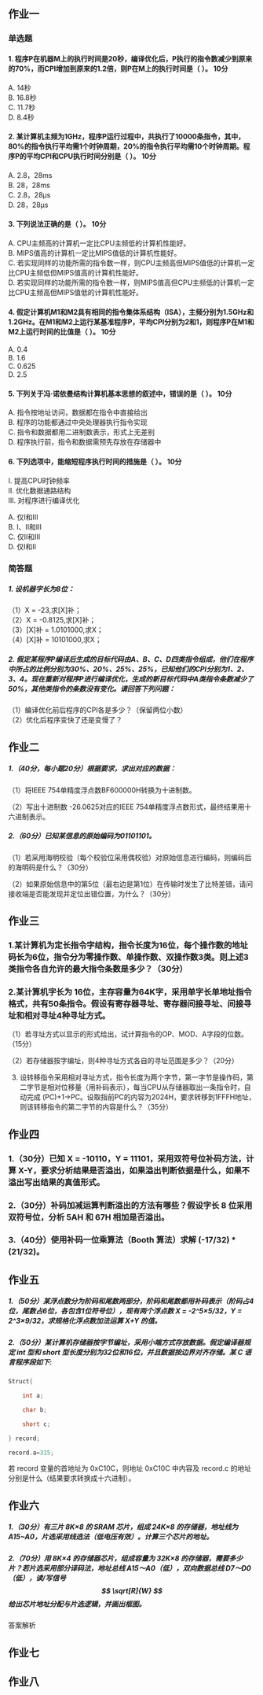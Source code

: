## 作业一
### 单选题

#### 1. 程序P在机器M上的执行时间是20秒，编译优化后，P执行的指令数减少到原来的70%，而CPI增加到原来的1.2倍，则P在M上的执行时间是（ ）。 10分

A. 14秒  
B. 16.8秒  
C. 11.7秒  
D. 8.4秒  

#### 2. 某计算机主频为1GHz，程序P运行过程中，共执行了10000条指令，其中，80%的指令执行平均需1个时钟周期，20%的指令执行平均需10个时钟周期。程序P的平均CPI和CPU执行时间分别是（ ）。 10分

A. 2.8，28ms  
B. 28，28ms  
C. 2.8，28μs  
D. 28，28μs  

#### 3. 下列说法正确的是（ ）。 10分

A. CPU主频高的计算机一定比CPU主频低的计算机性能好。  
B. MIPS值高的计算机一定比MIPS值低的计算机性能好。  
C. 若实现同样的功能所需的指令数一样，则CPU主频高但MIPS值低的计算机一定比CPU主频低但MIPS值高的计算机性能好。  
D. 若实现同样的功能所需的指令数一样，则MIPS值高但CPU主频低的计算机一定比CPU主频高但MIPS值低的计算机性能好。  

#### 4. 假定计算机M1和M2具有相同的指令集体系结构（ISA），主频分别为1.5GHz和1.2GHz。在M1和M2上运行某基准程序P，平均CPI分别为2和1，则程序P在M1和M2上运行时间的比值是（ ）。 10分

A. 0.4  
B. 1.6  
C. 0.625  
D. 2.5  

#### 5. 下列关于冯·诺依曼结构计算机基本思想的叙述中，错误的是（ ）。 10分

A. 指令按地址访问，数据都在指令中直接给出  
B. 程序的功能都通过中央处理器执行指令实现  
C. 指令和数据都用二进制数表示，形式上无差别  
D. 程序执行前，指令和数据需预先存放在存储器中  

#### 6. 下列选项中，能缩短程序执行时间的措施是（ ）。 10分

Ⅰ. 提高CPU时钟频率  
Ⅱ. 优化数据通路结构  
Ⅲ. 对程序进行编译优化  

A. 仅Ⅰ和Ⅲ  
B. Ⅰ、Ⅱ和Ⅲ  
C. 仅Ⅱ和Ⅲ  
D. 仅Ⅰ和Ⅱ  

### 简答题

##### 1. 设机器字长为8位：

（1）X = -23,求[X]补；  
（2）X = -0.8125,求[X]补；  
（3）[X]补 = 1.0101000,求X；  
（4）[X]补 = 10101000,求X；

##### 2. 假定某程序P编译后生成的目标代码由A、B、C、D四类指令组成，他们在程序中所占的比例分别为30%、20%、25%、25%，已知他们的CPI分别为1、2、3、4。现在重新对程序P进行编译优化，生成的新目标代码中A类指令条数减少了50%，其他类指令的条数没有变化。请回答下列问题：

（1）编译优化前后程序的CPI各是多少？（保留两位小数）  
（2）优化后程序变快了还是变慢了？

## 作业二
##### 1.（40分，每小题20分）根据要求，求出对应的数据：

（1）将IEEE 754单精度浮点数BF600000H转换为十进制数。

（2）写出十进制数 -26.0625对应的IEEE 754单精度浮点数形式，最终结果用十六进制表示。

##### 2.（60分）已知某信息的原始编码为01101101。

（1）若采用海明校验（每个校验位采用偶校验）对原始信息进行编码，则编码后的海明码是什么？（30分）

（2）如果原始信息中的第5位（最右边是第1位）在传输时发生了比特差错，请问接收端是否能发现并定位出错位置，为什么？（30分）

## 作业三
### 1.某计算机为定长指令字结构，指令长度为16位，每个操作数的地址码长为6位，指令分为零操作数、单操作数、双操作数3类。则上述3类指令各自允许的最大指令条数是多少？（30分）

### 2.某计算机字长为 16位，主存容量为64K字，采用单字长单地址指令格式，共有50条指令。假设有寄存器寻址、寄存器间接寻址、间接寻址和相对寻址4种寻址方式。

（1）若寻址方式以显示的形式给出，试计算指令的OP、MOD、A字段的位数。（15分）

（2）若存储器按字编址，则4种寻址方式各自的寻址范围是多少？（20分）

3. 设转移指令采用相对寻址方式，指令长度为两个字节，第一字节是操作码，第二字节是相对位移量（用补码表示），每当CPU从存储器取出一条指令时，自动完成 (PC)+1→PC。设取指前PC的内容为2024H，要求转移到1FFFH地址，则该转移指令的第二字节的内容是什么？（35分）
## 作业四
### 1.（30分）已知 X = -10110，Y = 11101，采用双符号位补码方法，计算 X-Y，要求分析结果是否溢出，如果溢出判断依据是什么，如果不溢出写出结果的真值形式。

### 2.（30分）补码加减运算判断溢出的方法有哪些？假设字长 8 位采用双符号位，分析 5AH 和 67H 相加是否溢出。

### 3.（40分）使用补码一位乘算法（Booth 算法）求解 (-17/32) * (21/32)。
## 作业五
##### 1.（50分）某浮点数分为阶码和尾数两部分，阶码和尾数都用补码表示（阶码占4位，尾数占6位，各包含1位符号位），现有两个浮点数 X = -2^5×5/32，Y = 2^3×9/32，求**规格化浮点数**加法运算 X+Y 的值。

##### 2.（50分）某计算机存储器按字节编址，采用小端方式存放数据。假定编译器规定 int 型和 short 型长度分别为32位和16位，并且数据按边界对齐存储。某 C 语言程序段如下:

```cpp
Struct{

    int a;

    char b;

    short c;

} record;

record.a=315;
```

若 record 变量的首地址为 0xC10C，则地址 0xC10C 中内容及 record.c 的地址分别是什么（结果要求转换成十六进制）。
## 作业六
##### 1.（30分）有三片 8K×8 的 SRAM 芯片，组成 24K×8 的存储器，地址线为 A15~A0，片选采用线选法（低电压有效）。计算三个芯片的地址。

##### 2.（70分）用 8K×4 的存储器芯片，组成容量为 32K×8 的存储器，需要多少片？若片选采用部分译码法，地址总线 A15～A0（低），双向数据总线 D7～D0（低），读/写信号 $$ \sqrt[R]{W} $$ 给出芯片地址分配与片选逻辑，并画出框图。

答案解析
## 作业七
## 作业八
